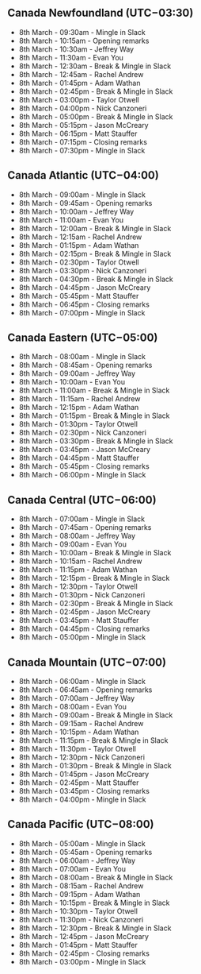 ## Canada Newfoundland (UTC−03:30)

- 8th March - 09:30am - Mingle in Slack
- 8th March - 10:15am - Opening remarks
- 8th March - 10:30am - Jeffrey Way
- 8th March - 11:30am - Evan You
- 8th March - 12:30am - Break & Mingle in Slack
- 8th March - 12:45am - Rachel Andrew
- 8th March - 01:45pm - Adam Wathan
- 8th March - 02:45pm - Break & Mingle in Slack
- 8th March - 03:00pm - Taylor Otwell
- 8th March - 04:00pm - Nick Canzoneri
- 8th March - 05:00pm - Break & Mingle in Slack
- 8th March - 05:15pm - Jason McCreary
- 8th March - 06:15pm - Matt Stauffer
- 8th March - 07:15pm - Closing remarks
- 8th March - 07:30pm - Mingle in Slack

## Canada Atlantic (UTC−04:00)

- 8th March - 09:00am - Mingle in Slack
- 8th March - 09:45am - Opening remarks
- 8th March - 10:00am - Jeffrey Way
- 8th March - 11:00am - Evan You
- 8th March - 12:00am - Break & Mingle in Slack
- 8th March - 12:15am - Rachel Andrew
- 8th March - 01:15pm - Adam Wathan
- 8th March - 02:15pm - Break & Mingle in Slack
- 8th March - 02:30pm - Taylor Otwell
- 8th March - 03:30pm - Nick Canzoneri
- 8th March - 04:30pm - Break & Mingle in Slack
- 8th March - 04:45pm - Jason McCreary
- 8th March - 05:45pm - Matt Stauffer
- 8th March - 06:45pm - Closing remarks
- 8th March - 07:00pm - Mingle in Slack

## Canada Eastern (UTC−05:00)

- 8th March - 08:00am - Mingle in Slack
- 8th March - 08:45am - Opening remarks
- 8th March - 09:00am - Jeffrey Way
- 8th March - 10:00am - Evan You
- 8th March - 11:00am - Break & Mingle in Slack
- 8th March - 11:15am - Rachel Andrew
- 8th March - 12:15pm - Adam Wathan
- 8th March - 01:15pm - Break & Mingle in Slack
- 8th March - 01:30pm - Taylor Otwell
- 8th March - 02:30pm - Nick Canzoneri
- 8th March - 03:30pm - Break & Mingle in Slack
- 8th March - 03:45pm - Jason McCreary
- 8th March - 04:45pm - Matt Stauffer
- 8th March - 05:45pm - Closing remarks
- 8th March - 06:00pm - Mingle in Slack

## Canada Central (UTC−06:00)

- 8th March - 07:00am - Mingle in Slack
- 8th March - 07:45am - Opening remarks
- 8th March - 08:00am - Jeffrey Way
- 8th March - 09:00am - Evan You
- 8th March - 10:00am - Break & Mingle in Slack
- 8th March - 10:15am - Rachel Andrew
- 8th March - 11:15pm - Adam Wathan
- 8th March - 12:15pm - Break & Mingle in Slack
- 8th March - 12:30pm - Taylor Otwell
- 8th March - 01:30pm - Nick Canzoneri
- 8th March - 02:30pm - Break & Mingle in Slack
- 8th March - 02:45pm - Jason McCreary
- 8th March - 03:45pm - Matt Stauffer
- 8th March - 04:45pm - Closing remarks
- 8th March - 05:00pm - Mingle in Slack

## Canada Mountain (UTC−07:00)

- 8th March - 06:00am - Mingle in Slack
- 8th March - 06:45am - Opening remarks
- 8th March - 07:00am - Jeffrey Way
- 8th March - 08:00am - Evan You
- 8th March - 09:00am - Break & Mingle in Slack
- 8th March - 09:15am - Rachel Andrew
- 8th March - 10:15pm - Adam Wathan
- 8th March - 11:15pm - Break & Mingle in Slack
- 8th March - 11:30pm - Taylor Otwell
- 8th March - 12:30pm - Nick Canzoneri
- 8th March - 01:30pm - Break & Mingle in Slack
- 8th March - 01:45pm - Jason McCreary
- 8th March - 02:45pm - Matt Stauffer
- 8th March - 03:45pm - Closing remarks
- 8th March - 04:00pm - Mingle in Slack

## Canada Pacific (UTC−08:00)

- 8th March - 05:00am - Mingle in Slack
- 8th March - 05:45am - Opening remarks
- 8th March - 06:00am - Jeffrey Way
- 8th March - 07:00am - Evan You
- 8th March - 08:00am - Break & Mingle in Slack
- 8th March - 08:15am - Rachel Andrew
- 8th March - 09:15pm - Adam Wathan
- 8th March - 10:15pm - Break & Mingle in Slack
- 8th March - 10:30pm - Taylor Otwell
- 8th March - 11:30pm - Nick Canzoneri
- 8th March - 12:30pm - Break & Mingle in Slack
- 8th March - 12:45pm - Jason McCreary
- 8th March - 01:45pm - Matt Stauffer
- 8th March - 02:45pm - Closing remarks
- 8th March - 03:00pm - Mingle in Slack
